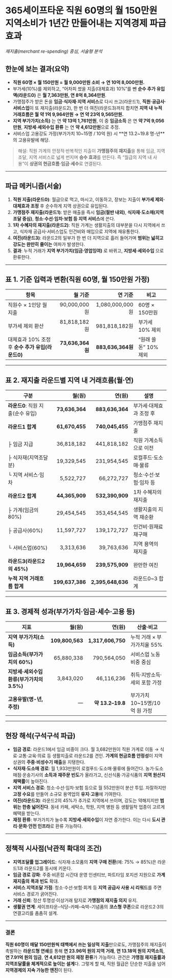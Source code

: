 # 365세이프타운 직원 60명의 월 150만원 지역소비가 1년간 만들어내는 지역경제 파급효과

*재지출(merchant re-spending) 중심, 서술형 분석*

## 한눈에 보는 결과(요약)

* **직원 60명 × 월 150만원 = 월 9,000만원 소비 → 연 10억 8,000만원.**
* 부가세(10%)를 제외하고, “어차피 썼을 지출(대체효과) 10%”를 뺀 **순수 추가 유입액(라운드0)** 은 **월 7,363만원, 연 8억 8,364만원**.
* 가맹점주가 받은 돈을 **임금·식자재·지역 서비스**로 다시 쓰고(라운드1), **직원·공급사·서비스업**이 또 재지출(라운드2), 한 번 더 여진(라운드3)까지 합치면
  **지역 내 누적 거래흐름은 월 약 1억 9,964만원 → 연 약 23억 9,565만원.**
* **지역 부가가치(소득)** 는 연 **약 13억 1,761만원**, 이 중 **임금소득** 은 연 **약 7억 9,056만원**,
  **지방세·세외수입 환류** 는 연 **약 4,612만원**으로 추정.
* 서비스업 고용강도 가정(부가가치 10~15명 / 10억 원) 시 **연 13.2~19.8 명-년**의 고용유발에 해당.

> 해설: 직원 가계의 안정적·반복적인 지출이 **가맹점주의 재지출**을 통해 임금, 지역 조달, 지역 서비스로 넓게 번지며 **승수 효과**를 만든다. 즉 “월급의 지역 내 사용”이 **상권의 현금흐름·임금·세수**로 연결된다.

---

## 파급 메커니즘(서술)

1. **직원 지출(라운드0)**: 월급으로 먹고, 마시고, 이동하고, 장보는 지출이 **부가세 제외·대체효과 조정** 후 순수하게 지역 상권으로 유입된다.
2. **가맹점주 재지출(라운드1)**: 받은 매출을 즉시 **임금(절반 내외)**, **식자재·도소매(지역조달 중심)**, **청소·수선·임차·보험 등 지역 서비스**에 쓴다.
3. **1차 수혜자의 재지출(라운드2)**: 직원 가계는 생활지출의 대부분을 다시 지역에서 쓰고, 식자재 공급사·서비스업도 인건비와 매입으로 지역에 재유통한다.
4. **여진(라운드3)**: 라운드2의 일부가 한 번 더 지역으로 흘러 들어가며 **범위는 넓히고 강도는 완만히 줄이는** 여파가 발생한다.
5. **결과**: 누적 거래가 **지역 부가가치(임금·영업잉여)** 로 바뀌고, **지방세·세외수입** 으로 환류한다.

---

## 표 1. 기준 입력과 변환(직원 60명, 월 150만원 가정)

| 항목                               |            월 기준 |             연 기준 | 비고              |
| -------------------------------- | --------------: | ---------------: | --------------- |
| 직원수 × 1인당 월 지출                   |     90,000,000원 |   1,080,000,000원 | 60명 × 150만원     |
| 부가세 제외 환산                        |     81,818,182원 |     981,818,182원 | 부가세 10% 제외      |
| 대체효과 10% 조정 후 **순수 추가 유입(라운드0)** | **73,636,364원** | **883,636,364원** | “원래 쓸 돈” 10% 제외 |

---

## 표 2. 재지출 라운드별 지역 내 거래흐름(월·연)

| 구분                     |            월(원) |              연(원) | 설명            |
| ---------------------- | --------------: | ----------------: | ------------- |
| **라운드0**: 직원 지출(순수 유입) |  **73,636,364** |   **883,636,364** | 부가세·대체효과 조정 후 |
| **라운드1 합계**            |  **61,670,455** |   **740,045,455** | 가맹점주 재지출      |
| ├ 임금 지급                |      36,818,182 |       441,818,182 | 직원 가계소득으로 이전  |
| ├ 식자재(지역조달분)           |      19,329,545 |       231,954,545 | 로컬푸드·도소매·물류   |
| └ 지역 서비스·임차            |       5,522,727 |        66,272,727 | 청소·수선·보험·임차 등 |
| **라운드2 합계**            |  **44,365,909** |   **532,390,909** | 1차 수혜자의 재지출   |
| ├ 가계(임금의 80%)          |      29,454,545 |       353,454,545 | 생활지출의 지역 재순환  |
| ├ 공급사(60%)             |      11,597,727 |       139,172,727 | 인건비·원재료 재구매   |
| └ 서비스업(60%)            |       3,313,636 |        39,763,636 | 지역 용역의 재지출    |
| **라운드3(라운드2의 45%)**    |  **19,964,659** |   **239,575,909** | 완만한 여진        |
| **누적 지역 거래흐름 합계**      | **199,637,386** | **2,395,648,636** | 라운드0~3 합계     |

---

## 표 3. 경제적 성과(부가가치·임금·세수·고용 등)

| 지표                          |            월(원) |              연(원) | 산출·비고                |
| --------------------------- | --------------: | ----------------: | -------------------- |
| **지역 부가가치(소득)**             | **109,800,563** | **1,317,606,750** | 누적 거래 × 부가가치율 55%    |
| **임금소득(부가가치의 60%)**         |      65,880,338 |       790,564,050 | 서비스업 노동비중 중심         |
| **지방세·세외수입 환류(부가가치의 3.5%)** |       3,843,020 |        46,116,236 | 취득·지방소득·세외 포함 가정     |
| **고용유발(명-년, 추정)**           |               — |   **약 13.2–19.8** | 부가가치 10~15명/10억 원 가정 |

---

## 현장 해석(구석구석 파급)

* **임금 경로**: 라운드1에서 임금 비중이 크다. 월 3,682만원이 직원 가계로 이동 → 식료·교통·교육·의료 등 생활지출로 라운드2를 견인. **가계의 현금흐름 안정성**이 지역 상권의 **주중·비성수기 매출**을 지탱한다.
* **식자재·도소매 경로**: 월 1,933만원이 로컬푸드·도소매·물류에 들어간다. 농가·도소매점·운송기사의 **소득과 재주문 빈도**가 올라가고, 신선식품·가공식품의 **지역 원산지 채택률**이 높아진다.
* **지역 서비스 경로**: 청소·수선·임차·보험 등으로 월 552만원이 분산 투입. 자잘하지만 **고정 수요**를 만들어 소규모 용역업의 **유지·고용**에 기여한다.
* **여진(라운드3)**: 라운드2의 45%가 추가로 지역에서 쓰이며, 강도는 약해지지만 **범위는 한층 넓어진다**. 동네 카페, 세탁소, 학원, 지역 병원 등 생활밀착 업종이 고르게 혜택을 받는다.
* **재정 환류**: 부가가치가 늘수록 **지방세·세외수입**이 자연 증가한다. 이는 다시 **도시 관리·문화·안전 인프라**로 환류 가능하다.

---

## 정책적 시사점(낙관적 확대의 조건)

* **지역조달률 업그레이드**: 식자재·소모품의 **지역 구매 전환**(예: 75% → 85%)은 라운드1과 라운드2를 동시에 키운다.
* **임금 경로 강화**: 주중·비혼잡 시간대 운영 인센티브, 파트타임 포지션 지원으로 **가계 재지출의 폭과 빈도** 확대.
* **서비스 지역조달 가점**: 청소·수선·보험·회계 등 **지역 공급사 사용 시 리워드**를 주면 서비스 경로가 굵어진다.
* **거래 신뢰**: 정산 투명성·이상거래 탐지로 **가맹점의 재지출 의지** 유지.
* **생활권 연계**: 세이프타운–식당–카페–숙박–기념품의 **코스형 쿠폰**으로 라운드2·3의 연결고리를 촘촘히 설계.

---

### 결론

**직원 60명이 매달 150만원씩 태백에서 쓰는 일상적 지출**만으로도, 가맹점주의 재지출이 촉발하는 **라운드형 연쇄**를 통해 **연 23.96억 원의 지역 거래**, **연 13.18억 원의 지역소득**, **연 7.91억 원의 임금**, **연 4,612만 원의 재정 환류**가 가능하다. 관건은 **가맹점 재지출률과 지역조달률을 체계적으로 높이는 설계**다. 그렇게 할 때, 직원 월급은 단순한 지출을 넘어 **지역경제의 지속 가능한 엔진**이 된다.
